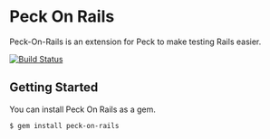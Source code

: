 # Peck On Rails

Peck-On-Rails is an extension for Peck to make testing Rails easier.

[![Build Status](https://secure.travis-ci.org/Fingertips/Peck-On-Rails.png?branch=master)](http://travis-ci.org/Fingertips/Peck)

## Getting Started

You can install Peck On Rails as a gem.

    $ gem install peck-on-rails
